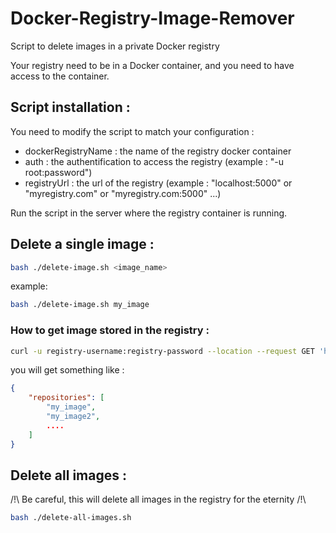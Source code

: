 # Docker-Registry-Image-Remover
Script to delete images in a private Docker registry

Your registry need to be in a Docker container, and you need to have access to the container.


## Script installation :

You need to modify the script to match your configuration :
- dockerRegistryName : the name of the registry docker container
- auth : the authentification to access the registry (example : "-u root:password")
- registryUrl : the url of the registry (example : "localhost:5000" or "myregistry.com" or "myregistry.com:5000" ...)


Run the script in the server where the registry container is running.

## Delete a single image :
```bash
bash ./delete-image.sh <image_name>
```

example:
```bash
bash ./delete-image.sh my_image
```

### How to get image stored in the registry :
```bash
curl -u registry-username:registry-password --location --request GET 'https://registry-url:5000/v2/_catalog'
```
you will get something like :
```json
{
    "repositories": [
        "my_image",
        "my_image2",
        ....
    ]
}
```



## Delete all images :
/!\ Be careful, this will delete all images in the registry for the eternity /!\
```bash
bash ./delete-all-images.sh
```

